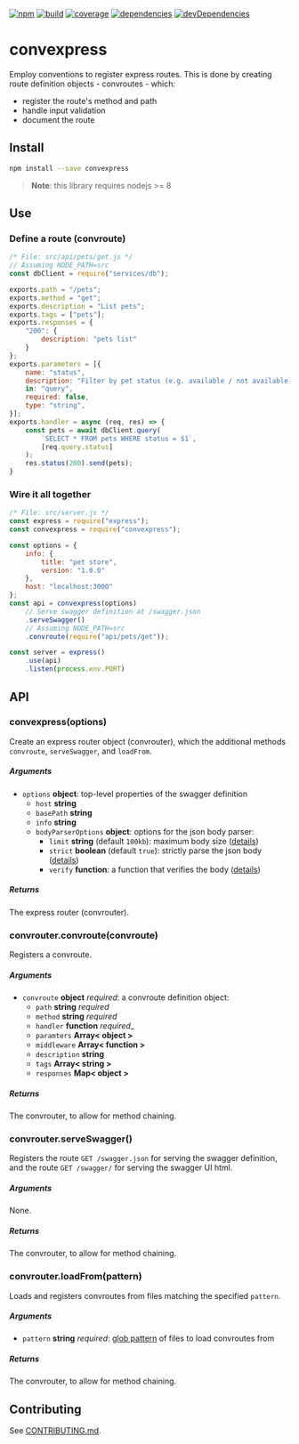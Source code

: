[![npm](https://badge.fury.io/js/convexpress.svg)](https://badge.fury.io/js/convexpress)
[![build](https://travis-ci.org/staticdeploy/convexpress.svg?branch=master)](https://travis-ci.org/staticdeploy/convexpress)
[![coverage](https://codecov.io/github/staticdeploy/convexpress/coverage.svg?branch=master)](https://codecov.io/github/staticdeploy/convexpress?branch=master)
[![dependencies](https://david-dm.org/staticdeploy/convexpress.svg)](https://david-dm.org/staticdeploy/convexpress)
[![devDependencies](https://david-dm.org/staticdeploy/convexpress/dev-status.svg)](https://david-dm.org/staticdeploy/convexpress#info=devDependencies)

# convexpress

Employ conventions to register express routes. This is done by creating route
definition objects - convroutes - which:

* register the route's method and path
* handle input validation
* document the route

## Install

```sh
npm install --save convexpress
```

> **Note**: this library requires nodejs >= 8

## Use

### Define a route (convroute)

```js
/* File: src/api/pets/get.js */
// Assuming NODE_PATH=src
const dbClient = require("services/db");

exports.path = "/pets";
exports.method = "get";
exports.description = "List pets";
exports.tags = ["pets"];
exports.responses = {
    "200": {
        description: "pets list"
    }
};
exports.parameters = [{
    name: "status",
    description: "Filter by pet status (e.g. available / not available)"
    in: "query",
    required: false,
    type: "string",
}];
exports.handler = async (req, res) => {
    const pets = await dbClient.query(
        `SELECT * FROM pets WHERE status = $1`,
        [req.query.status]
    );
    res.status(200).send(pets);
}
```

### Wire it all together

```js
/* File: src/server.js */
const express = require("express");
const convexpress = require("convexpress");

const options = {
    info: {
        title: "pet store",
        version: "1.0.0"
    },
    host: "localhost:3000"
};
const api = convexpress(options)
    // Serve swagger definition at /swagger.json
    .serveSwagger()
    // Assuming NODE_PATH=src
    .convroute(require("api/pets/get"));

const server = express()
    .use(api)
    .listen(process.env.PORT)
```

## API

### convexpress(options)

Create an express router object (convrouter), which the additional methods
`convroute`, `serveSwagger`, and `loadFrom`.

##### Arguments

* `options` **object**: top-level properties of the swagger definition
  * `host` **string**
  * `basePath` **string**
  * `info` **string**
  * `bodyParserOptions` **object**: options for the json body parser:
    * `limit` **string** (default `100kb`): maximum body size
      ([details](https://github.com/expressjs/body-parser#limit))
    * `strict` **boolean** (default `true`): strictly parse the json body
      ([details](https://github.com/expressjs/body-parser#strict))
    * `verify` **function**: a function that verifies the body
      ([details](https://github.com/expressjs/body-parser#verify))

##### Returns

The express router (convrouter).

### convrouter.convroute(convroute)

Registers a convroute.

##### Arguments

* `convroute` **object** _required_: a convroute definition object:
  * `path` **string** _required_
  * `method` **string** _required_
  * `handler` **function** _required__
  * `paramters` **Array< object >**
  * `middleware` **Array< function >**
  * `description` **string**
  * `tags` **Array< string >**
  * `responses` **Map< object >**

##### Returns

The convrouter, to allow for method chaining.

### convrouter.serveSwagger()

Registers the route `GET /swagger.json` for serving the swagger definition, and
the route `GET /swagger/` for serving the swagger UI html.

##### Arguments

None.

##### Returns

The convrouter, to allow for method chaining.

### convrouter.loadFrom(pattern)

Loads and registers convroutes from files matching the specified `pattern`.

##### Arguments

* `pattern` **string** _required_:
  [glob pattern](https://github.com/isaacs/node-glob) of files to load
  convroutes from

##### Returns

The convrouter, to allow for method chaining.

## Contributing

See [CONTRIBUTING.md](./CONTRIBUTING.md).
